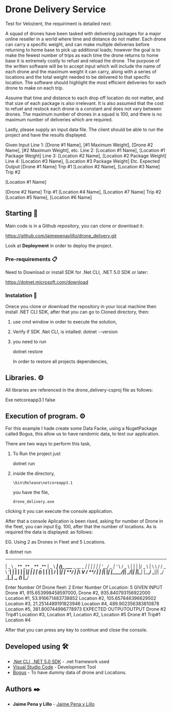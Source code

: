 # Drone Delivery Service

Test for Velozient, the requiriment is detailed next:

A squad of drones have been tasked with delivering packages for a major online reseller in a
world where time and distance do not matter. Each drone can carry a specific weight, and
can make multiple deliveries before returning to home base to pick up additional loads;
however the goal is to make the fewest number of trips as each time the drone returns to
home base it is extremely costly to refuel and reload the drone.
The purpose of the written software will be to accept input which will include the name of
each drone and the maximum weight it can carry, along with a series of locations and the
total weight needed to be delivered to that specific location. The software should highlight
the most efficient deliveries for each drone to make on each trip.

Assume that time and distance to each drop off location do not matter, and that size of each
package is also irrelevant. It is also assumed that the cost to refuel and restock each drone is
a constant and does not vary between drones. The maximum number of drones in a squad
is 100, and there is no maximum number of deliveries which are required.

Lastly, please supply an input data file. The client should be able to run the project and have
the results displayed.

Given Input
Line 1: [Drone #1 Name], [#1 Maximum Weight], [Drone #2 Name], [#2 Maximum Weight],
etc.
Line 2: [Location #1 Name], [Location #1 Package Weight]
Line 3: [Location #2 Name], [Location #2 Package Weight]
Line 4: [Location #3 Name], [Location #3 Package Weight]
Etc.
Expected Output
[Drone #1 Name]
Trip #1
[Location #2 Name], [Location #3 Name]
Trip #2

[Location #1 Name]

[Drone #2 Name]
Trip #1
[Location #4 Name], [Location #7 Name]
Trip #2
[Location #5 Name], [Location #6 Name]

## Starting 🚀

Main code is in a Github repository, you can clone or download it:

https://github.com/jaimepenaylillo/drone_delivery.git

Look at **Deployment** in order to deploy the project.

### Pre-requirements 📋

Need to Download or install SDK for .Net CLI, .NET 5.0 SDK or later:

https://dotnet.microsoft.com/download

### Instalation 🔧

Onece you clone or download the repository in your local machine then install .NET CLI SDK,
after that you can go to Cloned directory, then:

1. use cmd window in order to execute the solution,

2. Verify if SDK .Net CLI, is intalled:
   dotnet --version
3. you need to run

   dotnet restore

   In order to restore all projects dependencies,

## Libraries. ⚙️

All libraries are referenced in the drone_delivery-csproj file as follows:

<Project Sdk="Microsoft.NET.Sdk">
  <PropertyGroup>
    <OutputType>Exe</OutputType>
    <TargetFramework>netcoreapp3.1</TargetFramework>
    <GenerateProgramFile>false</GenerateProgramFile>
  </PropertyGroup>
  <ItemGroup>
    <PackageReference Include="Bogus" Version="33.0.2" />
    <PackageReference Include="Figgle" Version="0.4.0" />
    <PackageReference Include="json.net" Version="1.0.33" />
    <PackageReference Include="Newtonsoft.Json" Version="13.0.1" />
    <PackageReference Include="Microsoft.NET.Test.Sdk" Version="16.11.0-release-20210626-04" />
    <PackageReference Include="xunit" Version="2.4.1" />
    <PackageReference Include="xunit.runner.visualstudio" Version="2.4.3" />
  </ItemGroup>
</Project>

## Execution of program. ⚙️

For this example I hade create some Data Facke, using a NugetPackage called Bogus, this allow us to have randomic data, to test our application.

There are two ways to perform this task,

1.  To Run the project just

    dotnet run

2.  inside the directory,

        \bin\Release\netcoreapp3.1

    you have the file,

        drone_delivery.exe

clicking it you can execute the console application.

After that a console Aplication is been rised, asking for number of Drone in the fleet, you can input Eg. 100, after that the number of locations.
As is required the data is displayed: as follows:

EG. Using 2 as Drones in Fleet and 5 Locations.

$ dotnet run

---

| _ \ _ ** \_** \_ ** \_** | \_ \ **_| (_)\_ \_\_\_** _ \_\_ _ _| |
| | | | '\_\_/ _ \| '_ \ / _ \ | | | |/ _ \ | \ \ / / _ \ '**| | | | |
| |_| | | | (_) | | | | **/ | |_| | **/ | |\ V / **/ | | |_| |_|
|\_\_\_\_/|_| \_**/|_| |_|\_**| |\_**\_/ \_**|_|_| \_/ \_**|\_| \__, (_)
|\_**/

Enter Number Of Drone fleet: 2
Enter Number Of Location: 5
GIVEN INPUT
Drone #1, 915.653998458597000, Drone #2, 935.840793156922000
Location #1, 53.916671483738852
Location #2, 105.657846396629502
Location #3, 21.2514489191823946
Location #4, 489.902356383810878
Location #5, 381.800744996778973
EXPECTED OUTPUTOUTPUT
Drone #2
Trip#1
Location #3, Location #1, Location #2, Location #5
Drone #1
Trip#1
Location #4

After that you can press any key to continue and close the console.

## Developed using 🛠️

- [.Net CLI, .NET 5.0 SDK](https://dotnet.microsoft.com/download) - .net framework used
- [Visual Studio Code](https://code.visualstudio.com/) - Development Tool
- [Bogus](https://www.nuget.org/packages/Bogus/) - To have dummy data of drone and Locations.

## Authors ✒️

- **Jaime Pena y Lillo** - [Jaime Pena y Lillo](https://github.com/jaimepenaylillo)

